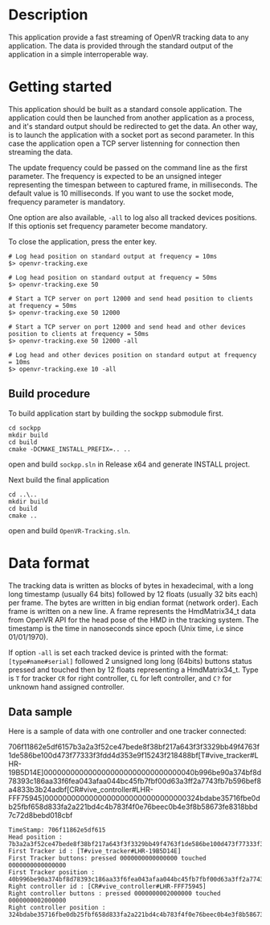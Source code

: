 # Description

This application provide a fast streaming of OpenVR tracking data to any
application. The data is provided through the standard output of the
application in a simple interroperable way.

# Getting started

This application should be built as a standard console application. The
application could then be launched from another application as a process, and
it's standard output should be redirected to get the data. An other way, is
to launch the application with a socket port as second parameter. In this
case the application open a TCP server listenning for connection then
streaming the data.

The update frequency could be passed on the command line as the first parameter.
The frequency is expected to be an unsigned integer representing the timespan
between to captured frame, in milliseconds. The default value is 10
milliseconds. If you want to use the socket mode, frequency parameter is mandatory.

One option are also available, `-all` to log also all tracked devices positions.
If this optionis set frequency parameter become mandatory.

To close the application, press the enter key.

```shell
# Log head position on standard output at frequency = 10ms
$> openvr-tracking.exe

# Log head position on standard output at frequency = 50ms
$> openvr-tracking.exe 50

# Start a TCP server on port 12000 and send head position to clients at frequency = 50ms
$> openvr-tracking.exe 50 12000

# Start a TCP server on port 12000 and send head and other devices position to clients at frequency = 50ms
$> openvr-tracking.exe 50 12000 -all

# Log head and other devices position on standard output at frequency = 10ms
$> openvr-tracking.exe 10 -all
```

## Build procedure

To build application start by building the sockpp submodule first.

```shell
cd sockpp
mkdir build
cd build
cmake -DCMAKE_INSTALL_PREFIX=.. ..
```

open and build `sockpp.sln` in Release x64 and generate INSTALL project.

Next build the final application

```shell
cd ..\..
mkdir build
cd build
cmake ..
```

open and build `OpenVR-Tracking.sln`.

# Data format

The tracking data is written as blocks of bytes in hexadecimal, with a long long
timestamp (usually 64 bits) followed by 12 floats (usually 32 bits each)
per frame. The bytes are written in big endian format (network order). Each
frame is written on a new line. A frame represents the HmdMatrix34_t data from
OpenVR API for the head pose of the HMD in the tracking system. The timestamp
is the time in nanoseconds since epoch (Unix time, i.e since 01/01/1970).

If option `-all` is set each tracked device is printed with the format: 
`[type#name#serial]` followed 2 unsigned long long (64bits) buttons status
pressed and touched then by 12 floats representing a HmdMatrix34_t. Type is
`T` for tracker `CR` for right controller, `CL` for left controller, and `C?`
for unknown hand assigned controller.

## Data sample
Here is a sample of data with one controller and one tracker connected:

706f11862e5df6157b3a2a3f52ce47bede8f38bf217a643f3f3329bb49f4763f1de586be100d473f77333f3fdd4d353e9f15243f218488bf[T#vive_tracker#LHR-19B5D14E]0000000000000000000000000000000040b996be90a374bf8d78393c186aa33f6fea043afaa044bc45fb7fbf00d63a3ff2a7743fb7b596bef8a4833b3b24adbf[CR#vive_controller#LHR-FFF75945]00000000000000000000000000000000324bdabe35716fbe0db25fbf658d833fa2a221bd4c4b783f4f0e76beec0b4e3f8b58673fe8318bbd7c72d8bebd018cbf

```
TimeStamp: 706f11862e5df615
Head position : 7b3a2a3f52ce47bede8f38bf217a643f3f3329bb49f4763f1de586be100d473f77333f3fdd4d353e9f15243f218488bf
First Tracker id : [T#vive_tracker#LHR-19B5D14E]
First Tracker buttons: pressed 0000000000000000 touched 0000000000000000
First Tracker position : 40b996be90a374bf8d78393c186aa33f6fea043afaa044bc45fb7fbf00d63a3ff2a7743fb7b596bef8a4833b3b24adbf
Right controller id : [CR#vive_controller#LHR-FFF75945]
Right controller buttons : pressed 0000000002000000 touched 0000000002000000
Right controller position : 324bdabe35716fbe0db25fbf658d833fa2a221bd4c4b783f4f0e76beec0b4e3f8b58673fe8318bbd7c72d8bebd018cbf
```
